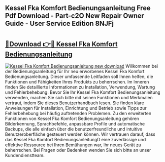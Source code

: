 ## Kessel Fka Komfort Bedienungsanleitung Free Pdf Download - Part-c2O New Repair Owner Guide - User Service Edition 8NJFj

# <h2><a href="http://df2oev.blite.top/?on=Kessel+Fka+Komfort+Bedienungsanleitung">🔗Download 👉🔴 Kessel Fka Komfort Bedienungsanleitung</a></h2>

[![Kessel Fka Komfort Bedienungsanleitung new download](https://i.imgur.com/lujVjoI.png)](http://df2oev.blite.top/?on=Kessel+Fka+Komfort+Bedienungsanleitung)
Willkommen bei der Bedienungsanleitung für Ihr neu erworbenes Kessel Fka Komfort Bedienungsanleitung. Dieser umfassende Leitfaden soll Ihnen helfen, die Funktionen und Fähigkeiten Ihres Produkts zu beherrschen. Im Inneren finden Sie detaillierte Informationen zu Installation, Verwendung, Wartung und Fehlerbehebung. Bevor Sie Ihr Kessel Fka Komfort Bedienungsanleitung verwenden, machen Sie sich bitte mit seinen Funktionen und Merkmalen vertraut, indem Sie dieses Benutzerhandbuch lesen. Sie finden klare Anweisungen für Installation, Einrichtung und Betrieb sowie Tipps zur Fehlerbehebung bei häufig auftretenden Problemen. Zu den erweiterten Funktionen von Kessel Fka Komfort Bedienungsanleitung gehören Bilderkennung, Sprachbefehle, anpassbare Profile und automatische Backups, die alle einfach über die benutzerfreundliche und intuitive Benutzeroberfläche gesteuert werden können. Wir vertrauen darauf, dass das Kessel Fka Komfort BedienungsanleitungD eine zuverlässige und effektive Ressource bei Ihren Bemühungen war, Ihr neues Gerät zu beherrschen. Bei Fragen oder Bedenken wenden Sie sich bitte an unser Kundendienstteam.
